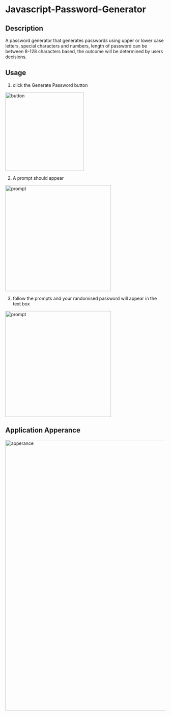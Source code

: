 # Javascript-Password-Generator

## Description
A password generator that generates passwords using upper or lower case letters, special characters and numbers,
length of password can be between 8-128 characters based, the outcome will be determined by users decisions.

## Usage

1. click the Generate Password button
<img width="246" alt="button" src="https://user-images.githubusercontent.com/74587236/205048263-6725142a-44a7-4745-a571-aa6005c26821.png">


2. A prompt should appear
<img width="332" alt="prompt" src="https://user-images.githubusercontent.com/74587236/205048407-c22fc07e-c6c3-4075-b578-40546cfef64e.png">

3. follow the prompts and your randomised password will appear in the text box
<img width="332" alt="prompt" src="https://user-images.githubusercontent.com/74587236/205048573-1708c6b0-c19e-4d06-965b-e444f4efb2d0.png">



## Application Apperance 
<img width="848" alt="apperance" src="https://user-images.githubusercontent.com/74587236/205048002-3b97d868-3081-495b-9f65-7703a0375089.png">
